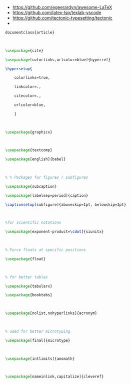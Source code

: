 - https://github.com/egeerardyn/awesome-LaTeX
- https://github.com/latex-lsp/texlab-vscode
- https://github.com/tectonic-typesetting/tectonic
- 


```latex
documentclass{article}

  

\usepackage{cite}

\usepackage[colorlinks,urlcolor=blue]{hyperref}

\hypersetup{

    colorlinks=true,

    linkcolor=.,

    citecolor=.,

    urlcolor=blue,

    }

  

\usepackage{graphicx}

  

\usepackage{textcomp}

\usepackage[english]{babel}

  

% % Packages for figures / subfigures

\usepackage{subcaption}

\usepackage[labelsep=period]{caption}

\captionsetup[subfigure]{aboveskip=1pt, belowskip=3pt}

  

%for scientific notations

\usepackage[exponent-product=\cdot]{siunitx}

  

% Force floats at specific positions

\usepackage{float}

  

% for better tables

\usepackage{tabularx}

\usepackage{booktabs}

  

\usepackage[nolist,nohyperlinks]{acronym}

  

% used for better microtyping

\usepackage[final]{microtype}

  

\usepackage[intlimits]{amsmath}

  

\usepackage[nameinlink,capitalize]{cleveref}
```
